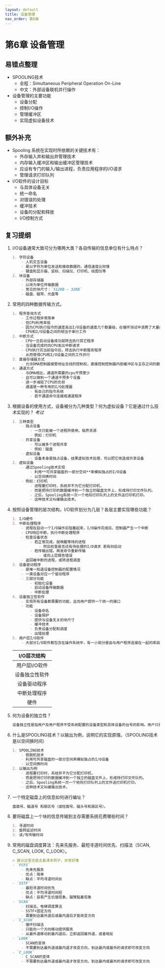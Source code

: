```yaml
---
layout: default
title: 设备管理
nav_order: 第6章
---
```


# 第6章 设备管理

## 易错点整理

- SPOOLING技术
  - 全程：Simultaneous Peripheral Operation On-Line
  - 中文：外部设备联机并行操作
- 设备管理的主要功能
  - 设备分配
  - 控制I/O操作
  - 管理缓冲区
  - 实现虚拟设备技术

## 额外补充

- Spooling 系统在实现时所依赖的关键技术有：
  - 外存输入井和输出井管理技术
  - 内存输入缓冲区和输出缓冲区管理技术
  - 应设有专门的输入/输出进程，负责应用程序的I/O请求
  - 管理请求打印队列
- I/O软件的设计目标
  - 与具体设备无关
  - 统一命名
  - 对错误的处理
  - 缓冲技术
  - 设备的分配和释放
  - I/O控制方式

## 复习提纲


1. I/O设备通常大致可分为哪两大类？各自传输的信息单位有什么特点？ 

    ```markdown
    1. 字符设备
        - 人机交互设备
        - 是以字符为单位发送和接收数据的，通信速度比较慢
        - 键盘和显示器、鼠标、扫描仪、打印机、绘图仪等
    2. 块设备
        - 外部存储器
        - 以块为单位传输数据
        - 常见的块尺寸：`512KB ~ 32KB`
        - 磁盘、磁带、光盘等
    ```

2. 常用的四种数据传输方式。

    ```markdown
    1. 程序查询方式
        - 工作过程非常简单
        - 但CPU利用率低
        - 因为CPU执行指令的速度高出I/O设备的速度几个数量级，在循环测试中浪费了大量的CPU处理时间
        - CPU和I/O设备之间的相当于串行工作
    2. 中断方式
        - CPU一旦启动设备成功就转去执行其它程序
        - 当设备完成时向CPU发出中断请求
        - CPU执行完当前指令后，转去执行中断服务程序
        - 从而使得CPU和I/O设备之间的工作并行
    3. 直接存储器方式
        - 允许DMA控制器接管地址总线的控制权，直接控制控制器内部缓冲区与主存之间的数据交换
    4. 通道方式
        - 与DMA相比，通道所需要的cpu干预更少
        - 且可以做到一个通道干预多个设备
        - 进一步减轻了CPU的负担
        - 通道是一种专用的I/O处理器
            - 有自己的指令系统
            - 若干通道命令连接成通道程序
    ```

3. 根据设备的使用方式，设备被分为几种类型？何为虚拟设备？它是通过什么技术实现的？ *考过*

    ```markdown
    1. 三种类型
        - 独占设备
            - 一次只能被一个进程所使用，临界资源
            - 例如：打印机
        - 共享设备
            - 可以被多个进程共享
            - 例如：磁盘
        - 虚拟设备
            - 设备本身是独占设备，结果虚拟技术处理，可以把它改造成共享设备
    2. 虚拟设备
        - 通过Spooling技术实现
            - 利用**可共享磁盘的一部分空间**来模拟独占的I/O设备
            - 以空间换时间
        - 例如：打印机
            - 进程要打印时，系统并不为它分配打印机，
            - 而是把待打印的数据缓冲到一个独立的磁盘文件上，形成待打印文件队列。
            - 之后，Spooling系统一次一个地将打印队列上的文件送打印机打印。
            - 这种技术又叫缓输出技术。

    ```

4. 按照设备管理的层次结构，I/O软件划分为几层？各层主要实现哪些功能？ 

    ```markdown
    1. I/O硬件
    2. 中断处理程序
        - 进程在启动一个I/O操作后阻塞起来，I/O操作完成后，控制器产生一个中断
        - CPU响应中断，执行中断处理程序
        - 检查设备状态
            - 若正常完成，就唤醒等待的进程
                - 然后检查是否还有待处理的I/O请求 若有则启动
            - 若传输出错，再发命令重新传输
                - 或向上层报告错误  
        - 返回被中断的进程，或转进程调度
    3. 设备驱动程序
        - 是唯一知道设备控制器的配置情况
        - 一类设备对应一个驱动程序
        - 三部分功能
            - 初始化设备
            - 启动设备传输数据
            - 中断处理
    4. 设备独立性软件
        - 实现所有设备都需要的功能，且向用户提供一个统一的接口
        - 功能
            - 设备命名
            - 设备保护
            - 提供与设备无关的块尺寸
            - 缓冲技术
            - 负责设备分配和调度
            - 出错处理
    5. 用户层I/O软件
        - 大部分I/O软件都包含在操作系统中，有一小部分是由与用户程序连接在一起的库函数构成的。这些函数通常只是将系统调用所需要的参数放在合适的位置，由系统调用实现真正的操作。
    ```

    | I/O层次结构 | 
    | :---: |
    | 用户层I/O软件 |
    | 设备独立性软件 |
    | 设备驱动程序 |
    | 中断处理程序 |
    | 硬件 |

5. 何为设备的独立性？

    ```markdown
    设备独立性是指用户及用户程序不受系统配置的设备类型和具体设备的台号的影响。用户只是使用逻辑设备，具体的映射由操作系统完成。
    ```

6. 什么是SPOOLING技术？以输出为例，说明它的实现原理。（SPOOLING技术是以空间换时间）

    ```markdown
    1. SPOOLING技术
        - 假脱机技术
        - 利用可共享磁盘的一部分空间来模拟独占的I/O设备
        - 以空间换时间
    2. 以输出为例
        - 进程要打印时，系统并不为它分配打印机，
        - 而是把待打印的数据缓冲到一个独立的磁盘文件上，形成待打印文件队列。
        - 之后，Spooling系统一次一个地将打印队列上的文件送打印机打印。
        - 这种技术又叫缓输出技术。
    ```


7. 一个特定磁盘上的信息如何进行编址？

    ```markdown
    盘面号、磁道号 和扇区号（或柱面号、磁头号和扇区号）。
    ```

8. 要将磁盘上一个块的信息传输到主存需要系统花费哪些时间？

    ```markdown
    1. 寻道时间
    2. 旋转延迟时间
    3. 读/写传输时间
    ```

9. 常用的磁盘调度算法：先来先服务、最短寻道时间优先、扫描法（SCAN, C_SCAN, LOOK, C_LOOK）。

    ```markdown
    > 建议这里还是去看课本例子，非常好懂
    - `FCFS`
        - 先来先服务
        - 优点：简单
        - 缺点：平均寻道时间长
    - `SSTF`
        - 最短寻道时间优先
        - 优点：平均寻道时间短
        - 缺点：容易产生饥饿现象，磁臂黏着现象
    - `SCAN`
        - 扫描法、电梯调度算法
        - SSTF+固定方向
        - 需要到达最外道后或最内道后才能改变方向
    - `C_SCAN`
        - 循环扫描法
        - 只能向一个方向移动提供服务
        - 从最外道移动到最内道后，立即返回最外道，或者相反
    - `LOOK`
        - SCAN的变体
        - 不需要到达最外道或最内道才改变方向，到达最内或最外的请求即可改变方向
    - `C_LOOK`
        - C_SCAN的变体
        - 不需要到达最外道或最内道才改变方向，到达最内或最外的请求即可改变方向
    ```